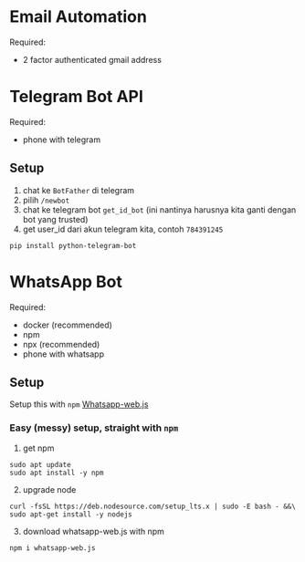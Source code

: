 # Email Automation
Required:
+ 2 factor authenticated gmail address

# Telegram Bot API
Required:
+ phone with telegram

## Setup

1. chat ke `BotFather` di telegram
2. pilih `/newbot`
3. chat ke telegram bot `get_id_bot` (ini nantinya harusnya kita ganti dengan bot yang trusted)
4. get user_id dari akun telegram kita, contoh `784391245`
```
pip install python-telegram-bot
```

# WhatsApp Bot
Required:
+ docker (recommended)
+ npm
+ npx (recommended)
+ phone with whatsapp

## Setup
Setup this with `npm` [Whatsapp-web.js](https://github.com/pedroslopez/whatsapp-web.js/)

### Easy (messy) setup, straight with `npm`
1. get npm
```
sudo apt update
sudo apt install -y npm
```

2. upgrade node
```
curl -fsSL https://deb.nodesource.com/setup_lts.x | sudo -E bash - &&\
sudo apt-get install -y nodejs
```

3. download whatsapp-web.js with npm
```
npm i whatsapp-web.js
```
